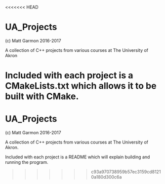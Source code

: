<<<<<<< HEAD
# UA_Projects

(c) Matt Garmon 2016-2017

A collection of C++ projects from various courses at The University of Akron

Included with each project is a CMakeLists.txt which allows it to be built with CMake.
=======
# UA_Projects

(c) Matt Garmon 2016-2017

A collection of C++ projects from various courses at The University of Akron.

Included with each project is a README which will explain building and running the program.
>>>>>>> c93a970738959b57ec3159cd81210a180d300c6a

